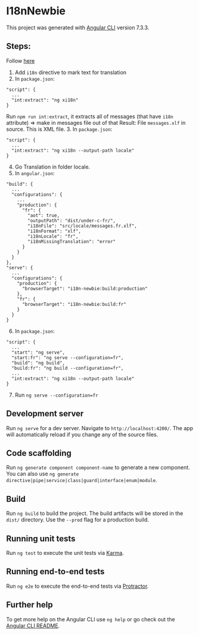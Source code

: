 # I18nNewbie

This project was generated with [Angular CLI](https://github.com/angular/angular-cli) version 7.3.3.

## Steps:
Follow [here](https://alligator.io/angular/internationalization/)

1. Add `i18n` directive to mark text for translation
2. In `package.json`:
```
"script": {
  ...
  "int:extract": "ng xi18n"
}
```
Run `npm run int:extract`, it extracts all of messages (that have `i18n` attribute)
=> make in messages file out of that 
Result: File `messages.xlf` in source.
This is XML file.
3. In `package.json`:
```
"script": {
  ...
  "int:extract": "ng xi18n --output-path locale"
}
```
4. Go Translation in folder locale.
5. In `angular.json`:
```
"build": {
  ...
  "configurations": {
    ...
    "production": {
      "fr": {
        "aot": true,
        "outputPath": "dist/under-c-fr/",
        "i18nFile": "src/locale/messages.fr.xlf",
        "i18nFormat": "xlf",
        "i18nLocale": "fr",
        "i18nMissingTranslation": "error"
      }
    }
  }
},
"serve": {
  ...
  "configurations": {
    "production": {
      "browserTarget": "i18n-newbie:build:production"
    },
    "fr": {
      "browserTarget": "i18n-newbie:build:fr"
    }
  }
}
```
6. In `package.json`:
```
"script": {
  ...
  "start": "ng serve",
  "start:fr": "ng serve --configuration=fr",
  "build": "ng build",
  "build:fr": "ng build --configuration=fr",
  ...
  "int:extract": "ng xi18n --output-path locale"
}
```
7. Run `ng serve --configuration=fr`
## Development server

Run `ng serve` for a dev server. Navigate to `http://localhost:4200/`. The app will automatically reload if you change any of the source files.

## Code scaffolding

Run `ng generate component component-name` to generate a new component. You can also use `ng generate directive|pipe|service|class|guard|interface|enum|module`.

## Build

Run `ng build` to build the project. The build artifacts will be stored in the `dist/` directory. Use the `--prod` flag for a production build.

## Running unit tests

Run `ng test` to execute the unit tests via [Karma](https://karma-runner.github.io).

## Running end-to-end tests

Run `ng e2e` to execute the end-to-end tests via [Protractor](http://www.protractortest.org/).

## Further help

To get more help on the Angular CLI use `ng help` or go check out the [Angular CLI README](https://github.com/angular/angular-cli/blob/master/README.md).
